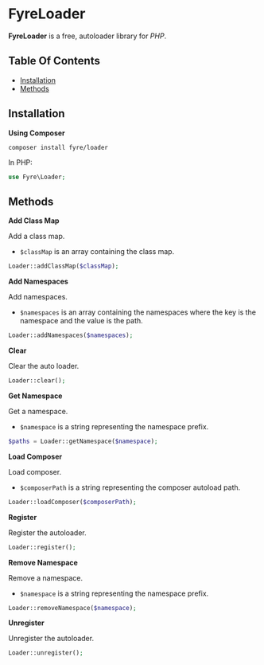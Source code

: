 # FyreLoader

**FyreLoader** is a free, autoloader library for *PHP*.


## Table Of Contents
- [Installation](#installation)
- [Methods](#methods)



## Installation

**Using Composer**

```
composer install fyre/loader
```

In PHP:

```php
use Fyre\Loader;
```


## Methods

**Add Class Map**

Add a class map.

- `$classMap` is an array containing the class map.

```php
Loader::addClassMap($classMap);
```

**Add Namespaces**

Add namespaces.

- `$namespaces` is an array containing the namespaces where the key is the namespace and the value is the path.

```php
Loader::addNamespaces($namespaces);
```

**Clear**

Clear the auto loader.

```php
Loader::clear();
```

**Get Namespace**

Get a namespace.

- `$namespace` is a string representing the namespace prefix.

```php
$paths = Loader::getNamespace($namespace);
```

**Load Composer**

Load composer.

- `$composerPath` is a string representing the composer autoload path.

```php
Loader::loadComposer($composerPath);
```

**Register**

Register the autoloader.

```php
Loader::register();
```

**Remove Namespace**

Remove a namespace.

- `$namespace` is a string representing the namespace prefix.

```php
Loader::removeNamespace($namespace);
```

**Unregister**

Unregister the autoloader.

```php
Loader::unregister();
```